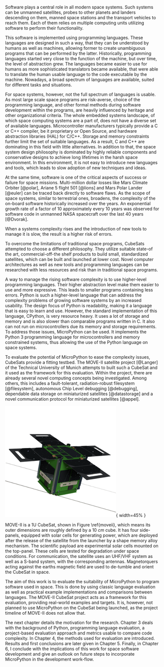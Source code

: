 Software plays a central role in all modern space systems. Such systems can be unmanned satellites, probes to other planets and landers descending on them, manned space stations and the transport vehicles to reach them. Each of them relies on multiple computing units utilizing software to perform their functionality.

This software is implemented using programming languages. These languages are designed in such a way, that they can be understood by humans as well as machines, allowing former to create unambiguous programs that can be performed by the latter. Historically, programming languages started very close to the function of the machine, but over time, the level of abstraction grew. The languages became easier to use for humans as more sophisticated translators became available, that were able to translate the human usable language to the code executable by the machine. Nowadays, a broad spectrum of languages are available, suited for different tasks and situations.

For space systems, however, not the full spectrum of languages is usable. As most large scale space programs are risk-averse, choice of the programming language, and other formal methods during software development within the programs, are heavily influenced by heritage and other organizational criteria. The whole embedded systems landscape, of which space computing systems are a part of, does not have a diverse set of available languages. Microcontroller manufacturers typically provide a C or C++ compiler, be it proprietary or Open Source, and hardware abstraction libraries (HAL) for C/C++. Storage and memory constraints further limit the set of suitable languages. As a result, C and C++ are dominating in this field with little alternatives. In addition to that, the space system design philosophy is dominated by highly reliable components and conservative designs to achieve long lifetimes in the harsh space environment. In this environment, it is not easy to introduce new languages and tools, which leads to slow adoption of new techniques and ideas.

At the same time, software is one of the critical aspects of success or failure for space missions. Multi-million dollar losses like Mars Climate Orbiter [@polar], Ariane 5 flight 501 [@lions] and Mars Polar Lander [@euler] can be traced back directly to software flaws. As the scope of space systems, similar to terrestrial ones, broadens, the complexity of the on-board software historically increased over the years. An exponential growth rate of a factor of 10 approximately every 10 years was observed for software code in unmanned NASA spacecraft over the last 40 years [@Dvorak].

When a systems complexity rises and the introduction of new tools to manage it is slow, the result is a higher risk of errors.

To overcome the limitations of traditional space programs, CubeSats attempted to choose a different philosophy. They utilize suitable state-of the art, commercial-off-the shelf products to build small, standardized satellites, which can be built and launched at lower cost. Novel computer architectures as well as new tools and programming languages can be researched with less resources and risk than in traditional space programs.

A way to manage the rising software complexity is to use higher-level programming languages. Their higher abstraction level make them easier to use and more expressive. This leads to smaller programs containing less errors. Python is such a higher-level language that can address the complexity problems of growing software systems by an increased usability. The design focus of Python is readability, making it a language that is easy to learn and use. However, the standard implementation of this language, CPython, is very resource heavy. It uses a lot of storage and memory and is also slower than comparable programs written in C. It also can not run on microcontrollers due its memory and storage requirements.
To address those issues, MicroPython can be used. It implements the Python 3 programming language for microcontrollers and memory constrained systems, thus allowing the use of the Python language on space systems.

To evaluate the potential of MicroPython to ease the complexity issues, CubeSats provide a fitting testbed. The MOVE-II satellite project [@Langer] of the Technical University of Munich attempts to built such a CubeSat and it used as the framework for this evaluation. Within the project, there are already several novel computing concepts being investigated. Among others, this includes a fault-tolerant, radiation-robust filesystem [@filesystem], autonomous Chip Level debugging [@debugging], dependable data storage on miniaturized satellites [@datastorage] and a novel communication protocol for miniaturized satellites [@appel].

![MOVE-II Satellite Rendering\\label{moveii}](resources/figs/rendering_move_ii_web.png){ width=45% }

MOVE-II is a 1U CubeSat, shown in Figure \\ref{moveii}, which means its outer dimensions are roughly defined by a $10~cm$ cube. It has four side-panels, equipped with solar cells for generating power, which are deployed after the release of the satellite from the launcher by a shape memory alloy mechanism. The scientific payload are experimental solar cells mounted on the top-panel. These cells are tested for degradation under space conditions. For communication, the satellite uses an UHF/VHF system as well as a S-band system, with the corresponding antennas. Magnetorquers acting against the earths magnetic field are used to de-tumble and orient the CubeSat in space.

The aim of this work is to evaluate the suitability of MicroPython to program software used in space. This is done by using classic language evaluation as well as practical example implementations and comparisons between languages. The MOVE-II CubeSat project acts as a framework for this evaluation, providing real-world examples and targets. It is, however, not planned to use MicroPython on the CubeSat being launched, as the project timeline of MOVE-II does not allow that.

The next chapter details the motivation for the research. Chapter 3 deals with the background of Python, programming language evaluation, a project-based evaluation approach and metrics usable to compare code complexity. In Chapter 4, the methods used for evaluation are introduced. Results and first conclusions are later given in Chapter 5. Finally, in Chapter 6, I conclude with the implications of this work for space software development and give an outlook on future steps to incorporate MicroPython in the development work-flow.
